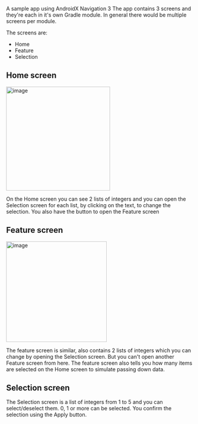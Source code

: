 A sample app using AndroidX Navigation 3
The app contains 3 screens and they're each in it's own Gradle module. In general there would be multiple screens per module.

The screens are:
- Home
- Feature
- Selection

## Home screen

<img width="280" alt="image" src="https://github.com/user-attachments/assets/88231f92-b77f-407a-9b10-2973f5cdad55" />

On the Home screen you can see 2 lists of integers and you can open the Selection screen for each list, by clicking on the text, to change the selection.
You also have the button to open the Feature screen

## Feature screen

<img width="271" alt="image" src="https://github.com/user-attachments/assets/c5b92d24-9d65-458e-9369-ba4cfd41c1d0" />

The feature screen is similar, also contains 2 lists of integers which you can change by opening the Selection screen. But you can't open another Feature screen from here.
The feature screen also tells you how many items are selected on the Home screen to simulate passing down data.

## Selection screen
The Selection screen is a list of integers from 1 to 5 and you can select/deselect them. 0, 1 or more can be selected. You confirm the selection using the Apply button.
